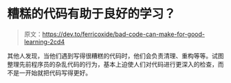 # 糟糕的代码有助于良好的学习？

> 原文：<https://dev.to/ferricoxide/bad-code-can-make-for-good-learning-2cd4>

其他人发现，当他们遇到写得很糟糕的代码时，他们会负责清理、重构等等。试图整理先前程序员的杂乱代码的行为，基本上迫使人们对代码进行更深入的检查，而不是一开始就把代码写得更好。
